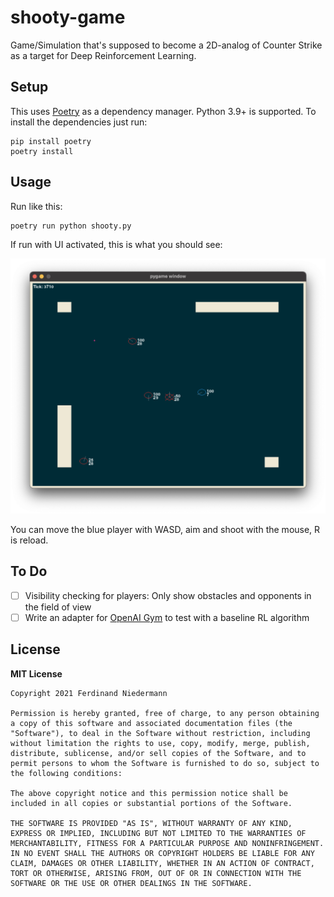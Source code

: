 # shooty-game
Game/Simulation that's supposed to become a 2D-analog of Counter Strike as a target for Deep Reinforcement Learning.

## Setup

This uses [Poetry](https://python-poetry.org/) as a dependency manager. Python 3.9+ is supported. To install the dependencies just run:

```shell
pip install poetry
poetry install
```

## Usage

Run like this:

```shell
poetry run python shooty.py
```

If run with UI activated, this is what you should see:

![Screenshot of the Shooty GUI](doc/shooty-gui.png)

You can move the blue player with WASD, aim and shoot with the mouse, R is reload.

## To Do

* [ ] Visibility checking for players: Only show obstacles and opponents in the field of view
* [ ] Write an adapter for [OpenAI Gym](https://gym.openai.com/) to test with a baseline RL algorithm

## License

__MIT License__

```
Copyright 2021 Ferdinand Niedermann

Permission is hereby granted, free of charge, to any person obtaining a copy of this software and associated documentation files (the "Software"), to deal in the Software without restriction, including without limitation the rights to use, copy, modify, merge, publish, distribute, sublicense, and/or sell copies of the Software, and to permit persons to whom the Software is furnished to do so, subject to the following conditions:

The above copyright notice and this permission notice shall be included in all copies or substantial portions of the Software.

THE SOFTWARE IS PROVIDED "AS IS", WITHOUT WARRANTY OF ANY KIND, EXPRESS OR IMPLIED, INCLUDING BUT NOT LIMITED TO THE WARRANTIES OF MERCHANTABILITY, FITNESS FOR A PARTICULAR PURPOSE AND NONINFRINGEMENT. IN NO EVENT SHALL THE AUTHORS OR COPYRIGHT HOLDERS BE LIABLE FOR ANY CLAIM, DAMAGES OR OTHER LIABILITY, WHETHER IN AN ACTION OF CONTRACT, TORT OR OTHERWISE, ARISING FROM, OUT OF OR IN CONNECTION WITH THE SOFTWARE OR THE USE OR OTHER DEALINGS IN THE SOFTWARE.
```
